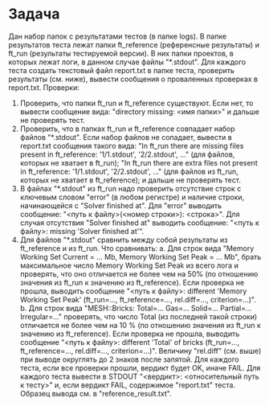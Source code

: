 # Задача 
Дан набор папок с результатами тестов (в папке logs).
В папке результатов теста лежат папки ft_reference (референсные результаты) и ft_run (результаты тестируемой версии). В них папки проектов, в которых лежат логи, в данном случае файлы "*.stdout". Для каждого теста создать текстовый файл report.txt в папке теста, проверить результаты (см. ниже), вывести сообщения о проваленных проверках в report.txt.
Проверки:
1. Проверить, что папки ft_run и ft_reference существуют. Если нет, то вывести сообщение вида: "directory missing: <имя папки>" и дальше не проверять тест.
2. Проверить, что в папках ft_run и ft_reference совпадает набор файлов "*.stdout".
Если набор файлов не сопадает, вывести в report.txt сообщения такого вида:
"In ft_run there are missing files present in ft_reference: '1/1.stdout', '2/2.stdout', ..." (для файлов, которых не хватает в ft_run);
"In ft_run there are extra files not present in ft_reference: '1/1.stdout', '2/2.stdout', ..." (для файлов из ft_run, которых не хватает в ft_reference);
и дальше не проверять тест.
3. В файлах "*.stdout" из ft_run надо проверить отсутствие строк с ключевым словом "error" (в любом регистре) и наличие строки, начинающейся с "Solver finished at".
Для "error" выводить сообщение: "<путь к файлу>(<номер строки>): <строка>".
Для случая отсутствия "Solver finished at" выводить сообщение: "<путь к файлу>: missing 'Solver finished at'".
4. Для файлов "*.stdout" сравнить между собой результаты из ft_reference и из ft_run. Что сравнивать:
a. Для строк вида "Memory Working Set Current = ... Mb, Memory Working Set Peak = ... Mb", брать максимальное число Memory Working Set Peak из всего лога и проверять, что оно отличается не более чем на 50% (по отношению значения из ft_run к значению из ft_reference).
Если проверка не прошла, выводить сообщение "<путь к файлу>: different 'Memory
Working Set Peak' (ft_run=..., ft_reference=..., rel.diff=..., criterion=...)".
b. Для строк вида "MESH::Bricks: Total=... Gas=... Solid=... Partial=...
Irregular=..." проверять, что число Total (из последней такой строки) отличается не более чем на 10 % (по отношению значения из ft_run к значению из ft_reference).
Если проверка не прошла, выводить сообщение "<путь к файлу>: different 'Total' of bricks (ft_run=..., ft_reference=..., rel.diff=..., criterion=...)".
Величину "rel.diff" (см. выше) при выводе округлять до 2 знаков после запятой.
Для каждого теста, если все проверки прошли, вердикт будет OK, иначе FAIL.
Для каждого теста вывести в STDOUT "<вердикт>: <относительный путь к тесту>" и, если вердикт FAIL, содержимое "report.txt" теста.
Образец вывода см. в "reference_result.txt".
